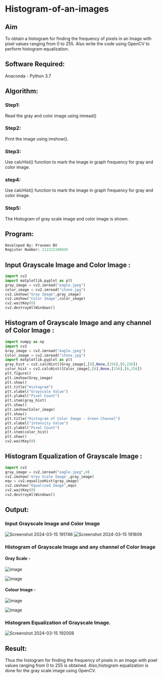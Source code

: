 # Histogram-of-an-images
## Aim
To obtain a histogram for finding the frequency of pixels in an Image with pixel values ranging from 0 to 255. Also write the code using OpenCV to perform histogram equalization.

## Software Required:
Anaconda - Python 3.7

## Algorithm:
### Step1:
Read the gray and color image using imread()

### Step2:
Print the image using imshow().

### Step3:
Use calcHist() function to mark the image in graph frequency for gray and color image.

### step4:
Use calcHist() function to mark the image in graph frequency for gray and color image.

### Step5:
The Histogram of gray scale image and color image is shown.


## Program:
```python
Developed By: Praveen BV
Register Number: 212222100036
```
## Input Grayscale Image and Color Image :
```python
import cv2
import matplotlib.pyplot as plt
gray_image = cv2.imread("eagle.jpeg")
color_image = cv2.imread("stone.jpg")
cv2.imshow("Gray Image",gray_image)
cv2.imshow("Color Image",color_image)
cv2.waitKey(0)
cv2.destroyAllWindows()
```
## Histogram of Grayscale Image and any channel of Color Image :
```python
import numpy as np
import cv2
Gray_image = cv2.imread("eagle.jpeg")
Color_image = cv2.imread("stone.jpg")
import matplotlib.pyplot as plt
gray_hist = cv2.calcHist([Gray_image],[0],None,[256],[0,256])
color_hist = cv2.calcHist([Color_image],[0],None,[256],[0,256])
plt.figure()
plt.imshow(Gray_image)
plt.show()
plt.title("Histogram")
plt.xlabel("Grayscale Value")
plt.ylabel("Pixel Count")
plt.stem(gray_hist)
plt.show()
plt.imshow(Color_image)
plt.show()
plt.title("Histogram of Color Image - Green Channel")
plt.xlabel("Intensity Value")
plt.ylabel("Pixel Count")
plt.stem(color_hist)
plt.show()
cv2.waitKey(0)
```
## Histogram Equalization of Grayscale Image :
```python
import cv2
gray_image = cv2.imread("eagle.jpeg",0)
cv2.imshow('Grey Scale Image',gray_image)
equ = cv2.equalizeHist(gray_image)
cv2.imshow("Equalized Image",equ)
cv2.waitKey(0)
cv2.destroyAllWindows()
```
## Output:
### Input Grayscale Image and Color Image
![Screenshot 2024-03-15 191746](https://github.com/S-ARVIND01/Histogram-of-an-images/assets/118707337/d9acddb8-e3f2-4ee9-b63e-8f8678dbc8f2)
![Screenshot 2024-03-15 191809](https://github.com/S-ARVIND01/Histogram-of-an-images/assets/118707337/ebd6a95d-8b02-401f-8319-60804b59f37c)

### Histogram of Grayscale Image and any channel of Color Image
#### Gray Scale -
![image](https://github.com/S-ARVIND01/Histogram-of-an-images/assets/118707337/bf6ed934-629b-4db4-a1c9-5a8c1731458b)

![image](https://github.com/S-ARVIND01/Histogram-of-an-images/assets/118707337/7bf24782-b1e8-4532-867b-94e16adf54e8)
#### Colour Image -
![image](https://github.com/S-ARVIND01/Histogram-of-an-images/assets/118707337/0c36098b-e4d1-4162-b647-e8d778e10e11)

![image](https://github.com/S-ARVIND01/Histogram-of-an-images/assets/118707337/f95bb9c6-41ab-4b75-9e5a-26070ebccd42)

### Histogram Equalization of Grayscale Image.
![Screenshot 2024-03-15 192008](https://github.com/S-ARVIND01/Histogram-of-an-images/assets/118707337/ce410aab-942c-434c-b71b-60cff1ed818e)

## Result: 
Thus the histogram for finding the frequency of pixels in an image with pixel values ranging from 0 to 255 is obtained. Also,histogram equalization is done for the gray scale image using OpenCV.
